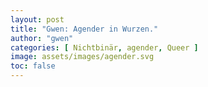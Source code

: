 ```yaml
---
layout: post
title: "Gwen: Agender in Wurzen."
author: "gwen"
categories: [ Nichtbinär, agender, Queer ]
image: assets/images/agender.svg
toc: false
---
```


